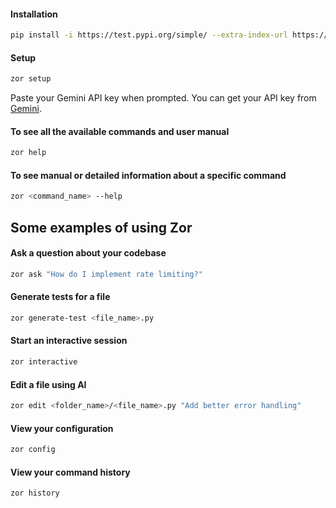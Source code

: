 #### Installation
```bash
pip install -i https://test.pypi.org/simple/ --extra-index-url https://pypi.org/simple zor
```

#### Setup
```bash
zor setup
```
Paste your Gemini API key when prompted. You can get your API key from [Gemini](https://ai.google.dev/gemini-api/docs/api-key).

#### To see all the available commands and user manual
```bash
zor help
```

#### To see manual or detailed information about a specific command
```bash
zor <command_name> --help
```

## Some examples of using Zor

#### Ask a question about your codebase
```bash
zor ask "How do I implement rate limiting?"
```

#### Generate tests for a file
```bash
zor generate-test <file_name>.py
```

#### Start an interactive session
```bash
zor interactive
```

#### Edit a file using AI
```bash
zor edit <folder_name>/<file_name>.py "Add better error handling"
```
#### View your configuration
```bash
zor config
```

#### View your command history
```bash
zor history
```
